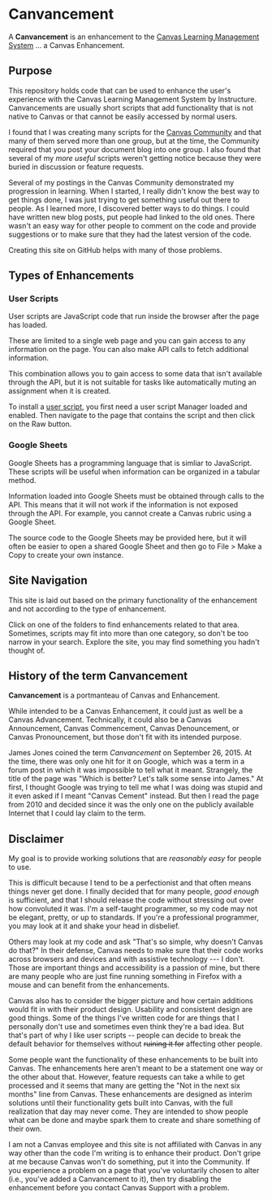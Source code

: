 # Canvancement
A **Canvancement** is an enhancement to the [Canvas Learning Management System](http://www.canvaslms.com/) ... a Canvas Enhancement.

## Purpose
This repository holds code that can be used to enhance the user's experience with the Canvas Learning Management System by Instructure. Canvancements are usually short scripts that add functionality that is not native to Canvas or that cannot be easily accessed by normal users. 

I found that I was creating many scripts for the [Canvas Community](https://community.canvaslms.com) and that many of them served more than one group, but at the time, the Community required that you post your document blog into one group. I also found that several of my *more useful* scripts weren't getting notice because they were buried in discussion or feature requests.

Several of my postings in the Canvas Community demonstrated my progression in learning. When I started, I really didn't know the best way to get things done, I was just trying to get something useful out there to people. As I learned more, I discovered better ways to do things. I could have written new blog posts, put people had linked to the old ones. There wasn't an easy way for other people to comment on the code and provide suggestions or to make sure that they had the latest version of the code.

Creating this site on GitHub helps with many of those problems.

## Types of Enhancements
### User Scripts
User scripts are JavaScript code that run inside the browser after the page has loaded.

These are limited to a single web page and you can gain access to any information on the page. You can also make API calls to fetch additional information.

This combination allows you to gain access to some data that isn't available through the API, but it is not suitable for tasks like automatically muting an assignment when it is created.

To install a [user script](USERSCRIPTS.md), you first need a user script Manager loaded and enabled. Then navigate to the page that contains the script and then click on the Raw button.

### Google Sheets
Google Sheets has a programming language that is simliar to JavaScript. These scripts will be useful when information can be organized in a tabular method.

Information loaded into Google Sheets must be obtained through calls to the API. This means that it will not work if the information is not exposed through the API. For example, you cannot create a Canvas rubric using a Google Sheet.

The source code to the Google Sheets may be provided here, but it will often be easier to open a shared Google Sheet and then go to File > Make a Copy to create your own instance.

## Site Navigation
This site is laid out based on the primary functionality of the enhancement and not according to the type of enhancement.

Click on one of the folders to find enhancements related to that area. Sometimes, scripts may fit into more than one category, so don't be too narrow in your search. Explore the site, you may find something you hadn't thought of.

## History of the term Canvancement
**Canvancement** is a portmanteau of Canvas and Enhancement. 

While intended to be a Canvas Enhancement, it could just as well be a Canvas Advancement. Technically, it could also be a Canvas Announcement, Canvas Commencement, Canvas Denouncement, or Canvas Pronouncement, but those don't fit with its intended purpose.

James Jones coined the term *Canvancement* on September 26, 2015. At the time, there was only one hit for it on Google, which was a term in a forum post in which it was impossible to tell what it meant. Strangely, the title of the page was "Which is better? Let's talk some sense into James." At first, I thought Google was trying to tell me what I was doing was stupid and it even asked if I meant "Canvas Cement" instead. But then I read the page from 2010 and decided since it was the only one on the publicly available Internet that I could lay claim to the term.

## Disclaimer
My goal is to provide working solutions that are *reasonably easy* for people to use.

This is difficult because I tend to be a perfectionist and that often means things never get done. I finally decided that for many people, *good enough* is sufficient, and that I should release the code without stressing out over how convoluted it was. I'm a self-taught programmer, so my code may not be elegant, pretty, or up to standards. If you're a professional programmer, you may look at it and shake your head in disbelief.

Others may look at my code and ask "That's so simple, why doesn't Canvas do that?" In their defense, Canvas needs to make sure that their code works across browsers and devices and with assistive technology --- I don't. Those are important things and accessibility is a passion of mine, but there are many people who are just fine running something in Firefox with a mouse and can benefit from the enhancements. 

Canvas also has to consider the bigger picture and how certain additions would fit in with their product design. Usability and consistent design are good things. Some of the things I've written code for are things that I personally don't use and sometimes even think they're a bad idea. But that's part of why I like user scripts -- people can decide to break the default behavior for themselves without ~~ruining it for~~ affecting other people.

Some people want the functionality of these enhancements to be built into Canvas. The enhancements here aren't meant to be a statement one way or the other about that. However, feature requests can take a while to get processed and it seems that many are getting the "Not in the next six months" line from Canvas. These enhancements are designed as interim solutions until their functionality gets built into Canvas, with the full realization that day may never come. They are intended to show people what can be done and maybe spark them to create and share something of their own.

I am not a Canvas employee and this site is not affiliated with Canvas in any way other than the code I'm writing is to enhance their product. Don't gripe at me because Canvas won't do something, put it into the Community. If you experience a problem on a page that you've voluntarily chosen to alter (i.e., you've added a Canvancement to it), then try disabling the enhancement before you contact Canvas Support with a problem.
